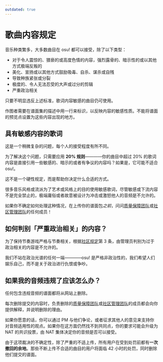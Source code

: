 ```yaml
---
outdated: true
---
```


# 歌曲内容规定

音乐种类繁多，大多数曲目在 osu! 都可以接受，除了以下类型：

- 对于令人震惊的、猥亵的或高度色情的内容，强烈露骨的、暗示性的或以其他方式极端反叛的
- 美化、宣扬或以其他方式鼓励吸毒、自杀、谋杀或自残
- 导致种族紧张或分裂
- 极度的、令人无法忍受的大声或过分的剪辑
- 严重政治相关

只要不明显违反上述标准，歌词内容敏感的曲目仍可使用。

作图者需要在谱面集的描述中用一行来标识，以反映内容的敏感性质。不能将谱面的预览点设置为这些内容出现的地方。

## 具有敏感内容的歌词

这是一个稍微复杂的问题，每个人的接受程度有所不同。

为了解决这个问题，只需要应用 **20% 规则**————你的曲目中超过 20% 的歌词内容是直接引用一些敏感的、暗示的或者有争议的内容吗？如果是，它可能不适合 osu!。

这不是一个硬性规定，而是帮助你决定什么合适的方式。

很多音乐风格或流派为了艺术或风格上的目的使用敏感歌词，尽管敏感或下流内容不是完全禁止的，极端庸俗或者故意被设计为冲击或激怒他人的音频是不允许的。

如果你不确定如何处理这种情况，在上传你的谱面包*之前*，问问[质量保障团队](/wiki/People/The_Team/Nomination_Assessment_Team)或[社区管理团队](/wiki/People/The_Team/Global_Moderation_Team)的任何成员！

## 如何判别「严重政治相关」的内容？

为了保持节奏游戏严格与节奏相关，根据[社区规定](/wiki/Rules#社区规定)第 3 条，由管理员判别为过于政治相关的内容是不允许的。

我们不站在政治光谱的任何一端————osu! 是严格非政治性的，我们希望人们娱乐自己，而不是关于政治进行仇恨或争吵。

## 如果我的音频违规了应该怎么办？

任何包含违规音频的谱面都将从网站上删除。

每次删除提交的内容时，负责删除的[质量保障团队](/wiki/People/The_Team/Nomination_Assessment_Team)或[社区管理团队](/wiki/People/The_Team/Global_Moderation_Team)的成员都会向你提供解释，并说明删除的理由。

如果你愿意的话，你可以通过 PM 与他们争论，或者征求其他人的意见来支持你对音频适用性的观点。如果你在这方面仍然找不到共同点，你的要求可能会升级为 NAT 的共识投票，由 NAT 集体决定你的音频是否可以接受。

由于这项裁决的不确定性，除了严重的不适上传，所有用户在受到处罚前都有**一次撤回的余地**。那些不断上传不合适的曲目的用户将面临 42 小时的处罚，同时删除他们提交的谱面。
